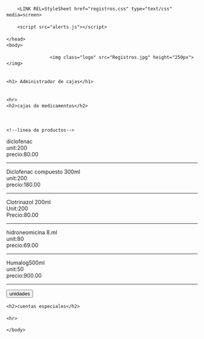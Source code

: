 <!DOCTYPE html>
<html>
	<head>
		<title>Administrador de cajas</title>
		
		<LINK REL=StyleSheet href="registros.css" type="text/css" media=screen>
					
		<script src="alerts.js"></script>
		
	</head>
	<body>
			
					<img class="logo" src="Registros.jpg" height="250px"></img>
			
			
	<h1> Administrador de cajas</h1>

	
	<hr>
	<h2>cajas de medicamentos</h2>
	
	
	
	<!--linea de productos-->
<div class="limit">

<div class="green">diclofenac</div>

<div class="green">unit:200</div>

<div class="green">precio:80.00</div >

</div>


<hr>


<div class="limit">


<div class="green">Diclofenac compuesto 300ml</div>

<div class="green">unit:200</div>

<div class="green">precio:180.00</div>

</div>

<hr>

<div class="limit">


<div class="green">Clotrinazol 200ml</div>

<div class="green">Unit:200</div>

<div class="green">Precio:80.00</div>

</div>

<hr>

<div class="limit">

<div class="green">hidroneomicina 8.ml</div>

<div class="green">unit:80</div>

<div class="green">precio:69.00</div>

</div>

<hr>


<div class="limit">


<div class="green">Humalog500ml</div>


<div class="green">unit:50</div>

<div class="green">precio:900.00</div>

</div>

<hr>
		
<button id="Buttonmsg" class="buttonmsg" onclick="showmsg()">unidades</button>

	
	
	
	<h2>cuentas especiales</h2>
	
	<hr>

	


			

<!-- cada vez que quieras modificar tu html tendras que subir tanto el archibo, como copiarlo en el readme!-->
	
	
	</body>
</html>